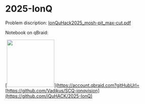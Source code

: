 # 2025-IonQ

Problem discription: [IonQuHack2025_mosh-pit_max-cut.pdf](IonQuHack2025_mosh-pit_max-cut.pdf)

Notebook on qBraid:

[<img src="https://qbraid-static.s3.amazonaws.com/logos/Launch_on_qBraid_white.png" width="150">](https://account.qbraid.com?gitHubUrl=[https://github.com/Vadikus/SCQ-ionqvision](https://github.com/iQuHACK/2025-IonQ)

